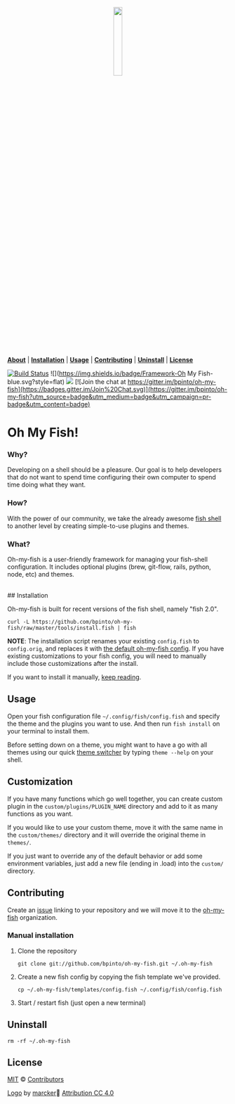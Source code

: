 <p align="center">
<a href="https://github.com/bpinto/oh-my-fish">
<img width=20% src="https://cloud.githubusercontent.com/assets/958723/6883431/9beb62b0-d58b-11e4-902c-2f716859a7ad.png">
</a>
</p>

<a name="omf"></a>

<p align="center">

<b><a href="#oh-my-fish">About</a></b>
|
<b><a href="#installation">Installation</a></b>
|
<b><a href="#usage">Usage</a></b>
|
<b><a href="#contributing">Contributing</a></b>
|
<b><a href="#uninstall">Uninstall</a></b>
|
<b><a href="#license">License</a></b>
</p>

[![Build Status](https://travis-ci.org/bpinto/oh-my-fish.svg?branch=master)](https://travis-ci.org/bpinto/oh-my-fish) ![](https://img.shields.io/badge/Framework-Oh My Fish-blue.svg?style=flat) ![](https://img.shields.io/cocoapods/l/AFNetworking.svg) [![Join the chat at https://gitter.im/bpinto/oh-my-fish](https://badges.gitter.im/Join%20Chat.svg)](https://gitter.im/bpinto/oh-my-fish?utm_source=badge&utm_medium=badge&utm_campaign=pr-badge&utm_content=badge)


# Oh My Fish!

### Why?
  Developing on a shell should be a pleasure. Our goal is to help developers that do not want to spend time configuring their own computer to spend time doing what they want.

### How?
  With the power of our community, we take the already awesome [fish shell][fish] to another level by creating simple-to-use plugins and themes.

[fish]: http://fishshell.com/

### What?
  Oh-my-fish is a user-friendly framework for managing your fish-shell configuration. It includes optional plugins (brew, git-flow, rails, python, node, etc) and themes.

<br>
## Installation

Oh-my-fish is built for recent versions of the fish shell, namely "fish 2.0".

```fish
curl -L https://github.com/bpinto/oh-my-fish/raw/master/tools/install.fish | fish
```

**NOTE**: The installation script renames your existing `config.fish` to `config.orig`, and replaces it with [the default oh-my-fish config](https://github.com/bpinto/oh-my-fish/blob/master/templates/config.fish). If you have existing customizations to your fish config, you will need to manually include those customizations after the install.

If you want to install it manually, [keep reading](#manual-installation).

## Usage

Open your fish configuration file `~/.config/fish/config.fish` and specify the theme and the plugins you want to use. And then run `fish install` on your terminal to install them.

Before setting down on a theme, you might want to have a go with all themes using our quick [theme switcher](https://github.com/bpinto/oh-my-fish/blob/master/plugins/theme/README.md) by typing `theme --help` on your shell.

## Customization

If you have many functions which go well together, you can create custom plugin in the `custom/plugins/PLUGIN_NAME`
directory and add to it as many functions as you want.

If you would like to use your custom theme, move it with the same name in the `custom/themes/` directory
and it will override the original theme in `themes/`.

If you just want to override any of the default behavior or add some environment variables,
just add a new file (ending in .load) into the `custom/` directory.

## Contributing

Create an [issue](https://github.com/bpinto/oh-my-fish/issues) linking to your repository and we will move it to the [oh-my-fish](https://github.com/oh-my-fish) organization.

### Manual installation

1. Clone the repository
   ```fish
   git clone git://github.com/bpinto/oh-my-fish.git ~/.oh-my-fish
   ```

2. Create a new fish config by copying the fish template we've provided.
   ```fish
   cp ~/.oh-my-fish/templates/config.fish ~/.config/fish/config.fish
   ```

3. Start / restart fish (just open a new terminal)

## Uninstall

    rm -rf ~/.oh-my-fish
    
## License

[MIT](http://mit-license.org) © [Contributors](https://github.com/bpinto/oh-my-fish/graphs/contributors)

[Logo](https://cloud.githubusercontent.com/assets/958723/6847746/8d1b95b0-d3a7-11e4-866a-6bdc1eea0fe6.png) by [marcker](https://github.com/marcker):small_blue_diamond: [Attribution CC 4.0](http://creativecommons.org/licenses/by/4.0/)
